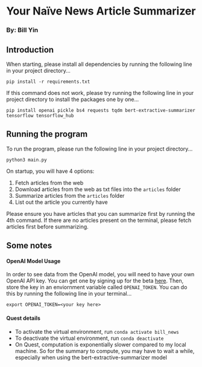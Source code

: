 # Your Naïve News Article Summarizer
### By: Bill Yin

## Introduction
When starting, please install all dependencies by running the following line in your project directory...
```
pip install -r requirements.txt
```

If this command does not work, please try running the following line in your project directory to install the packages one by one...
```
pip install openai pickle bs4 requests tqdm bert-extractive-summarizer tensorflow tensorflow_hub 
```

## Running the program
To run the program, please run the following line in your project directory...
```
python3 main.py
```

On startup, you will have 4 options:
1. Fetch articles from the web
2. Download articles from the web as txt files into the `articles` folder
3. Summarize articles from the `articles` folder
4. List out the article you currently have

Please ensure you have articles that you can summarize first by running the 4th command. If there are no articles present on the terminal, please fetch articles first before summarizing.

## Some notes
#### OpenAI Model Usage
In order to see data from the OpenAI model, you will need to have your own OpenAI API key. You can get one by signing up for the beta [here](https://platform.openai.com/overview). Then, store the key in an enviornment variable called `OPENAI_TOKEN`. You can do this by running the following line in your terminal...
```
export OPENAI_TOKEN=<your key here>
```


#### Quest details
- To activate the virtual environment, run ```conda activate bill_news```
- To deactivate the virtual environment, run ```conda deactivate```
- On Quest, computation is exponentially slower compared to my local machine. So for the summary to compute, you may have to wait a while, especially when using the bert-extractive-summarizer model